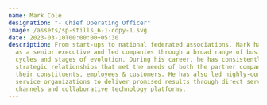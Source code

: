```yaml
---
name: Mark Cole
designation: "- Chief Operating Officer"
image: /assets/sp-stills_6-1-copy-1.svg
date: 2023-03-10T00:00:00+05:30
description: From start-ups to national federated associations, Mark has served
  as a senior executive and led companies through a broad range of business
  cycles and stages of evolution. During his career, he has consistently forged
  strategic relationships that met the needs of both the partner company and
  their constituents, employees & customers. He has also led highly-complex
  service organizations to deliver promised results through direct service
  channels and collaborative technology platforms.
---
```

